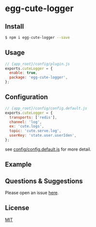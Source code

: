 # egg-cute-logger

<!--
Support Egg Logger multiple transports (redis, amqp)
-->

## Install

```bash
$ npm i egg-cute-logger --save
```

## Usage

```js
// {app_root}/config/plugin.js
exports.cuteLogger = {
  enable: true,
  package: 'egg-cute-logger',
};
```

## Configuration

```js
// {app_root}/config/config.default.js
exports.cuteLogger = {
  transports: ['redis'],
  channel: 'log',
  ex: 'cute.logs',
  topic: 'cute.serve.log',
  userKey: 'state.user.userIden',
};
```

see [config/config.default.js](config/config.default.js) for more detail.

## Example

<!-- example here -->

## Questions & Suggestions

Please open an issue [here](https://github.com/eggjs/egg/issues).

## License

[MIT](LICENSE)
